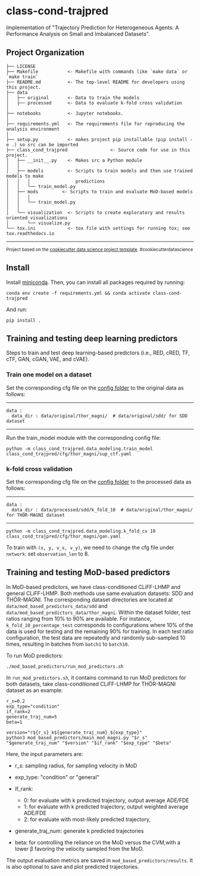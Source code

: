 class-cond-trajpred
==============================

Implementation of "Trajectory Prediction for Heterogeneous Agents: A Performance Analysis on Small and Imbalanced Datasets".

Project Organization
------------

    ├── LICENSE
    ├── Makefile           <- Makefile with commands like `make data` or `make train`
    ├── README.md          <- The top-level README for developers using this project.
    ├── data
    │   ├── original       <- Data to train the models
    │   ├── processed      <- Data to evaluate k-fold cross validation
    │
    ├── notebooks          <- Jupyter notebooks. 
    │
    ├── requirements.yml   <- The requirements file for reproducing the analysis environment
    │                         
    ├── setup.py           <- makes project pip installable (pip install -e .) so src can be imported
    ├── class_cond_trajpred                <- Source code for use in this project.
    │   ├── __init__.py    <- Makes src a Python module
    │   │
    │   ├── models         <- Scripts to train models and then use trained models to make
    │   │   │                 predictions
    │   │   └── train_model.py
    │   ├── mods         <- Scripts to train and evaluate MoD-based models
    │   │   │                 
    │   │   └── train_model.py
    │   │
    │   └── visualization  <- Scripts to create exploratory and results oriented visualizations
    │       └── visualize.py
    └── tox.ini            <- tox file with settings for running tox; see tox.readthedocs.io


--------

<p><small>Project based on the <a target="_blank" href="https://drivendata.github.io/cookiecutter-data-science/">cookiecutter data science project template</a>. #cookiecutterdatascience</small></p>



## Install

Install [miniconda](http://docs.conda.io/en/latest/miniconda.html). Then, you can install all packages required by running:

```
conda env create -f requirements.yml && conda activate class-cond-trajpred
```

And run:
```
pip install .
```

## Training and testing deep learning predictors

Steps to train and test deep learning-based predictors (i.e., RED, cRED, TF, cTF, GAN, cGAN, VAE, and cVAE).

### Train one model on a dataset

Set the corresponding cfg file on  the [config folder](https://github.com/tmralmeida/class-cond-trajpred/tree/main/class_cond_trajpred/cfg) to the original data as follows:

------------
    data :
      data_dir : data/original/thor_magni/  # data/original/sdd/ for SDD dataset
------------

Run the train_model module with the corresponding config file:
```
python -m class_cond_trajpred.data_modeling.train_model class_cond_trajpred/cfg/thor_magni/sup_ctf.yaml 
```

### k-fold cross validation

Set the corresponding cfg file on  the [config folder](https://github.com/tmralmeida/class-cond-trajpred/tree/main/class_cond_trajpred/cfg) to the processed data as follows:

------------
    data :
      data_dir : data/processed/sdd/k_fold_10  # data/original/thor_magni/ for THOR-MAGNI dataset
------------


```
python -m class_cond_trajpred.data_modeling.k_fold_cv 10 class_cond_trajpred/cfg/thor_magni/gan.yaml
```

To train with `(x, y, v_x, v_y)`, we need to change the cfg file under `network`: set `observation_len` to 8.



## Training and testing MoD-based predictors
In MoD-based predictors, we have class-conditioned CLiFF-LHMP and general CLiFF-LHMP. Both methods use same evaluation datasets: SDD and THÖR-MAGNI. The corresponding dataset directories are located at `data/mod_based_predictors_data/sdd` and  `data/mod_based_predictors_data/thor_magni`. Within the dataset folder, test ratios ranging from 10% to 90% are available. For instance, `k_fold_10_percentage_test` corresponds to configurations where 10% of the data is used for testing and the remaining 90% for training. In each test ratio configuration, the test data are repeatedly and randomly sub-sampled 10 times, resulting in batches from `batch1` to `batch10`.

To run MoD predictors:
```
./mod_based_predictors/run_mod_predictors.sh
```
In `run_mod_predictors.sh`, it contains command to run MoD predictors for both datasets, take class-conditioned CLiFF-LHMP for THÖR-MAGNI dataset as an example:
```
r_s=0.2
exp_type="condition" 
if_rank=2
generate_traj_num=5
beta=1

version="r${r_s}_k${generate_traj_num}_${exp_type}"
python3 mod_based_predictors/main_mod_magni.py "$r_s" "$generate_traj_num" "$version" "$if_rank" "$exp_type" "$beta"
```

Here, the input parameters are:
- r_s: sampling radius, for sampling velocity in MoD
- exp_type: "condition" or "general"
- if_rank: 
  - 0: for evaluate with k predicted trajectory, output average ADE/FDE
  - 1: for evaluate with k predicted trajectory, output weighted average ADE/FDE
  - 2: for evaluate with most-likely predicted trajectory,

- generate_traj_num: generate k predicted trajectories
- beta: for controlling the reliance on the MoD versus the CVM,with a lower β favoring the velocity sampled from the MoD.

The output evaluation metrics are saved in `mod_based_predictors/results`. It is also optional to save and plot predicted trajectories.



